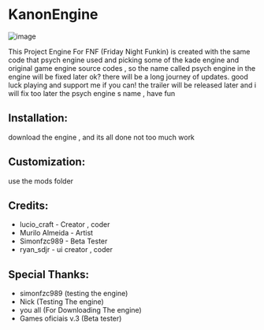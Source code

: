 # KanonEngine
![image](https://user-images.githubusercontent.com/106000001/218215676-f3899ec1-aa01-43c7-ba49-1d5e4b4dfd1a.png)

This Project Engine For FNF (Friday Night Funkin) is created with the same code that psych engine used and picking some of the kade engine and original game engine source codes , so the name called psych engine in the engine will be fixed later ok? there will be a long journey of updates. good luck playing and support me if you can!
the trailer will be released later and i will fix too later the psych engine s name , have fun

## Installation:
download the engine , and its all done not too much work
## Customization:
use the mods folder
## Credits:
* lucio_craft - Creator , coder
* Murilo Almeida - Artist
* Simonfzc989 - Beta Tester
* ryan_sdjr - ui creator , coder
## Special Thanks:
* simonfzc989 (testing the engine)
* Nick (Testing The engine)
* you all (For Downloading The engine)
* Games oficiais v.3 (Beta tester)
